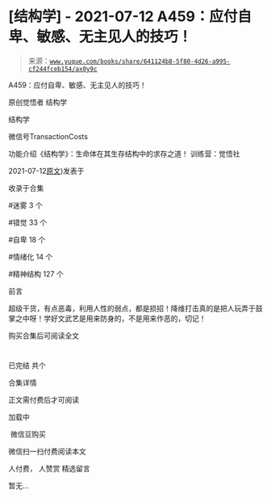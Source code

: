 # [结构学] - 2021-07-12 A459：应付自卑、敏感、无主见人的技巧！

> 来源：[`www.yuque.com/books/share/641124b8-5f80-4d26-a995-cf244fceb154/ax0y9c`](https://www.yuque.com/books/share/641124b8-5f80-4d26-a995-cf244fceb154/ax0y9c)



A459：应付自卑、敏感、无主见人的技巧！ 

原创觉悟者 结构学 

结构学 

微信号TransactionCosts 

功能介绍《结构学》：生命体在其生存结构中的求存之道！ 训练营：觉悟社 

2021-07-12[原文](https://mp.weixin.qq.com/s?__biz=MzIzMDYwOTM0Mg==&mid=2247485964&idx=1&sn=26abacda930c0736198fcda6a29a4124&chksm=e8b192dddfc61bcb5067afda3e3d8c0b18c348dfd479d26e44565e5ae9850495e82ca755e0dc#rd))发表于 

收录于合集 

#迷雾 3 个 

#错觉 33 个 

#自卑 18 个 

#情绪化 14 个 

#精神结构 127 个 

前言 

超级干货，有点恶毒，利用人性的弱点，都是损招！降维打击真的是把人玩弄于鼓掌之中呀！学好文武艺是用来防身的，不是用来作恶的，切记！ 

购买合集后可阅读全文 

# 

已完结 共个 

合集详情 

正文需付费后才可阅读 

加载中 

 微信豆购买 

微信扫一扫付费阅读本文 

人付费， 人赞赏 <ne-h3 id="9sjeM" data-lake-id="9sjeM"><ne-heading-ext><ne-heading-anchor></ne-heading-anchor><ne-heading-fold></ne-heading-fold></ne-heading-ext><ne-heading-content>精选留言</ne-heading-content></ne-h3> 

暂无...